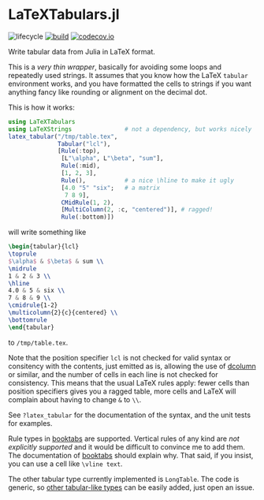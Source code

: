 # LaTeXTabulars.jl

![lifecycle](https://img.shields.io/badge/lifecycle-maturing-blue.svg)
[![build](https://github.com/tpapp/LaTeXTabulars.jl/workflows/CI/badge.svg)](https://github.com/tpapp/LaTeXTabulars.jl/actions?query=workflow%3ACI)
[![codecov.io](http://codecov.io/github/tpapp/LaTeXTabulars.jl/coverage.svg?branch=master)](http://codecov.io/github/tpapp/LaTeXTabulars.jl?branch=master)

Write tabular data from Julia in LaTeX format.

This is a *very thin wrapper*, basically for avoiding some loops and repeatedly used strings. It assumes that you know how the LaTeX `tabular` environment works, and you have formatted the cells to strings if you want anything fancy like rounding or alignment on the decimal dot.

This is how it works:

```julia
using LaTeXTabulars
using LaTeXStrings               # not a dependency, but works nicely
latex_tabular("/tmp/table.tex",
              Tabular("lcl"),
              [Rule(:top),
               [L"\alpha", L"\beta", "sum"],
               Rule(:mid),
               [1, 2, 3],
               Rule(),           # a nice \hline to make it ugly
               [4.0 "5" "six";   # a matrix
                7 8 9],
               CMidRule(1, 2),
               [MultiColumn(2, :c, "centered")], # ragged!
               Rule(:bottom)])
```
will write something like
```LaTeX
\begin{tabular}{lcl}
\toprule
$\alpha$ & $\beta$ & sum \\
\midrule
1 & 2 & 3 \\
\hline
4.0 & 5 & six \\
7 & 8 & 9 \\
\cmidrule{1-2}
\multicolumn{2}{c}{centered} \\
\bottomrule
\end{tabular}
```
to `/tmp/table.tex`.

Note that the position specifier `lcl` is not checked for valid syntax or consitency with the contents, just emitted as is, allowing the use of [dcolumn](https://ctan.org/pkg/dcolumn) or similar, and the number of cells in each line is not checked for consistency. This means that the usual LaTeX rules apply: fewer cells than position specifiers gives you a ragged table, more cells and LaTeX will complain about having to change `&` to `\\`.

See `?latex_tabular` for the documentation of the syntax, and the unit tests for examples.

Rule types in [booktabs](https://ctan.org/pkg/booktabs) are supported. Vertical rules of any kind are *not explicitly supported* and it would be difficult to convince me to add them. The documentation of [booktabs](https://ctan.org/pkg/booktabs) should explain why. That said, if you insist, you can use a cell like `\vline text`.

The other tabular type currently implemented is `LongTable`. The code is generic, so [other tabular-like types](https://en.wikibooks.org/wiki/LaTeX/Tables) can be easily added, just open an issue.
